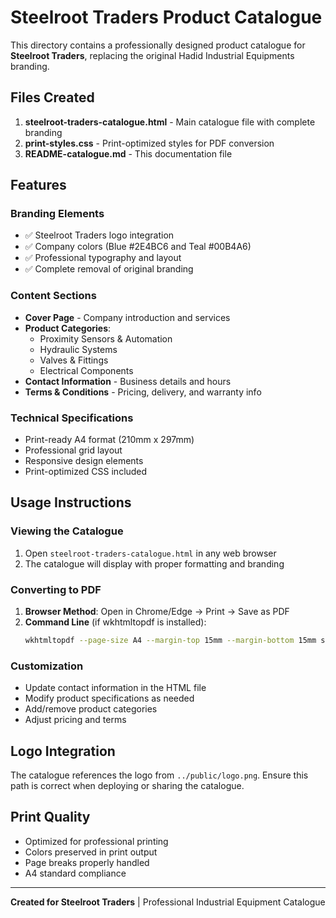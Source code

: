 # Steelroot Traders Product Catalogue

This directory contains a professionally designed product catalogue for **Steelroot Traders**, replacing the original Hadid Industrial Equipments branding.

## Files Created

1. **steelroot-traders-catalogue.html** - Main catalogue file with complete branding
2. **print-styles.css** - Print-optimized styles for PDF conversion
3. **README-catalogue.md** - This documentation file

## Features

### Branding Elements
- ✅ Steelroot Traders logo integration
- ✅ Company colors (Blue #2E4BC6 and Teal #00B4A6)
- ✅ Professional typography and layout
- ✅ Complete removal of original branding

### Content Sections
- **Cover Page** - Company introduction and services
- **Product Categories**:
  - Proximity Sensors & Automation
  - Hydraulic Systems  
  - Valves & Fittings
  - Electrical Components
- **Contact Information** - Business details and hours
- **Terms & Conditions** - Pricing, delivery, and warranty info

### Technical Specifications
- Print-ready A4 format (210mm x 297mm)
- Professional grid layout
- Responsive design elements
- Print-optimized CSS included

## Usage Instructions

### Viewing the Catalogue
1. Open `steelroot-traders-catalogue.html` in any web browser
2. The catalogue will display with proper formatting and branding

### Converting to PDF
1. **Browser Method**: Open in Chrome/Edge → Print → Save as PDF
2. **Command Line** (if wkhtmltopdf is installed):
   ```bash
   wkhtmltopdf --page-size A4 --margin-top 15mm --margin-bottom 15mm steelroot-traders-catalogue.html steelroot-traders-catalogue.pdf
   ```

### Customization
- Update contact information in the HTML file
- Modify product specifications as needed
- Add/remove product categories
- Adjust pricing and terms

## Logo Integration
The catalogue references the logo from `../public/logo.png`. Ensure this path is correct when deploying or sharing the catalogue.

## Print Quality
- Optimized for professional printing
- Colors preserved in print output
- Page breaks properly handled
- A4 standard compliance

---
**Created for Steelroot Traders** | Professional Industrial Equipment Catalogue
